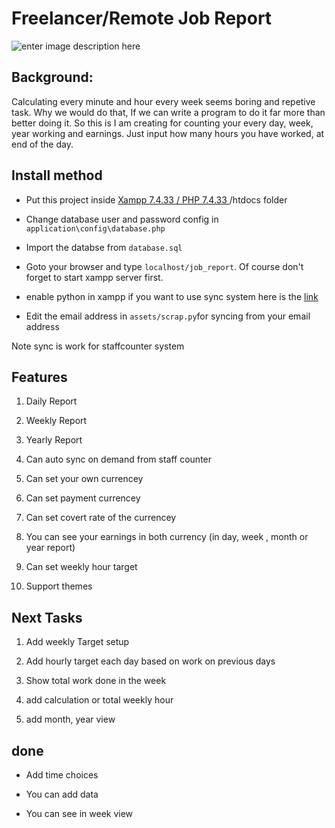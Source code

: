 
# Freelancer/Remote Job Report

  

![enter image description here](https://gitlab.com/mmar58/job_report/-/blob/375469ecfbffe86bbc15746d62491db31664108d/output/job_report.PNG)

  

## Background:

  

Calculating every minute and hour every week seems boring and repetive task. Why we would do that, If we can write a program to do it far more than better doing it. So this is I am creating for counting your every day, week, year working and earnings. Just input how many hours you have worked, at end of the day.

  

## Install method

  

- Put this project inside [Xampp 7.4.33 / PHP 7.4.33 ](https://www.apachefriends.org/download.html)/htdocs folder

- Change database user and password config in `application\config\database.php`

- Import the databse from `database.sql`

- Goto your browser and type `localhost/job_report`. Of course don't forget to start xampp server first.

- enable python in xampp if you want to use sync system here is the [link](https://blog.terresquall.com/2021/10/running-python-in-xampp/)
- Edit the email address in `assets/scrap.py`for syncing from your email address

Note sync is work for staffcounter system

  

## Features

  

1. Daily Report

2. Weekly Report

3. Yearly Report
4. Can auto sync on demand from staff counter



5. Can set your own currencey

6. Can set payment currencey

7. Can set covert rate of the currencey

8. You can see your earnings in both currency (in day, week , month or year report)

9. Can set weekly hour target

10. Support themes

  

## Next Tasks

  

1. Add weekly Target setup

2. Add hourly target each day based on work on previous days

3. Show total work done in the week

4. add calculation or total weekly hour

5. add month, year view

  

## done

  

- Add time choices

- You can add data

- You can see in week view